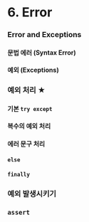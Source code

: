 # 6. Error

### Error and Exceptions

#### 문법 에러 (Syntax Error)

#### 예외 (Exceptions)



### 예외 처리 ★

#### 기본 `try except`

#### 복수의 예외 처리

#### 에러 문구 처리

#### `else`

#### `finally`



### 예외 발생시키기



### `assert`